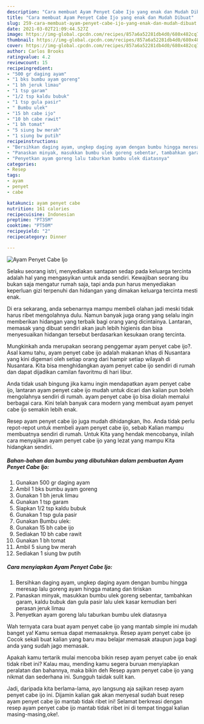 ```yaml
---
description: "Cara membuat Ayam Penyet Cabe Ijo yang enak dan Mudah Dibuat"
title: "Cara membuat Ayam Penyet Cabe Ijo yang enak dan Mudah Dibuat"
slug: 259-cara-membuat-ayam-penyet-cabe-ijo-yang-enak-dan-mudah-dibuat
date: 2021-03-02T21:09:44.527Z
image: https://img-global.cpcdn.com/recipes/857a6a52281db4d0/680x482cq70/ayam-penyet-cabe-ijo-foto-resep-utama.jpg
thumbnail: https://img-global.cpcdn.com/recipes/857a6a52281db4d0/680x482cq70/ayam-penyet-cabe-ijo-foto-resep-utama.jpg
cover: https://img-global.cpcdn.com/recipes/857a6a52281db4d0/680x482cq70/ayam-penyet-cabe-ijo-foto-resep-utama.jpg
author: Carlos Brooks
ratingvalue: 4.2
reviewcount: 15
recipeingredient:
- "500 gr daging ayam"
- "1 bks bumbu ayam goreng"
- "1 bh jeruk limau"
- "1 tsp garam"
- "1/2 tsp kaldu bubuk"
- "1 tsp gula pasir"
- " Bumbu ulek"
- "15 bh cabe ijo"
- "10 bh cabe rawit"
- "1 bh tomat"
- "5 siung bw merah"
- "1 siung bw putih"
recipeinstructions:
- "Bersihkan daging ayam, ungkep daging ayam dengan bumbu hingga meresap lalu goreng ayam hingga matang dan tiriskan"
- "Panaskan minyak, masukkan bumbu ulek goreng sebentar, tambahkan garam, kaldu bubuk dan gula pasir lalu ulek kasar kemudian beri perasan jeruk limau"
- "Penyetkan ayam goreng lalu taburkan bumbu ulek diatasnya"
categories:
- Resep
tags:
- ayam
- penyet
- cabe

katakunci: ayam penyet cabe 
nutrition: 161 calories
recipecuisine: Indonesian
preptime: "PT35M"
cooktime: "PT50M"
recipeyield: "2"
recipecategory: Dinner

---
```



![Ayam Penyet Cabe Ijo](https://img-global.cpcdn.com/recipes/857a6a52281db4d0/680x482cq70/ayam-penyet-cabe-ijo-foto-resep-utama.jpg)

Selaku seorang istri, menyediakan santapan sedap pada keluarga tercinta adalah hal yang mengasyikan untuk anda sendiri. Kewajiban seorang ibu bukan saja mengatur rumah saja, tapi anda pun harus menyediakan keperluan gizi terpenuhi dan hidangan yang dimakan keluarga tercinta mesti enak.

Di era  sekarang, anda sebenarnya mampu membeli olahan jadi meski tidak harus ribet mengolahnya dulu. Namun banyak juga orang yang selalu ingin memberikan hidangan yang terbaik bagi orang yang dicintainya. Lantaran, memasak yang dibuat sendiri akan jauh lebih higienis dan bisa menyesuaikan hidangan tersebut berdasarkan kesukaan orang tercinta. 



Mungkinkah anda merupakan seorang penggemar ayam penyet cabe ijo?. Asal kamu tahu, ayam penyet cabe ijo adalah makanan khas di Nusantara yang kini digemari oleh setiap orang dari hampir setiap wilayah di Nusantara. Kita bisa menghidangkan ayam penyet cabe ijo sendiri di rumah dan dapat dijadikan camilan favoritmu di hari libur.

Anda tidak usah bingung jika kamu ingin mendapatkan ayam penyet cabe ijo, lantaran ayam penyet cabe ijo mudah untuk dicari dan kalian pun boleh mengolahnya sendiri di rumah. ayam penyet cabe ijo bisa diolah memalui berbagai cara. Kini telah banyak cara modern yang membuat ayam penyet cabe ijo semakin lebih enak.

Resep ayam penyet cabe ijo juga mudah dihidangkan, lho. Anda tidak perlu repot-repot untuk membeli ayam penyet cabe ijo, sebab Kalian mampu membuatnya sendiri di rumah. Untuk Kita yang hendak mencobanya, inilah cara menyajikan ayam penyet cabe ijo yang lezat yang mampu Kita hidangkan sendiri.

<!--inarticleads1-->

##### Bahan-bahan dan bumbu yang dibutuhkan dalam pembuatan Ayam Penyet Cabe Ijo:

1. Gunakan 500 gr daging ayam
1. Ambil 1 bks bumbu ayam goreng
1. Gunakan 1 bh jeruk limau
1. Gunakan 1 tsp garam
1. Siapkan 1/2 tsp kaldu bubuk
1. Gunakan 1 tsp gula pasir
1. Gunakan  Bumbu ulek:
1. Gunakan 15 bh cabe ijo
1. Sediakan 10 bh cabe rawit
1. Gunakan 1 bh tomat
1. Ambil 5 siung bw merah
1. Sediakan 1 siung bw putih




<!--inarticleads2-->

##### Cara menyiapkan Ayam Penyet Cabe Ijo:

1. Bersihkan daging ayam, ungkep daging ayam dengan bumbu hingga meresap lalu goreng ayam hingga matang dan tiriskan
1. Panaskan minyak, masukkan bumbu ulek goreng sebentar, tambahkan garam, kaldu bubuk dan gula pasir lalu ulek kasar kemudian beri perasan jeruk limau
1. Penyetkan ayam goreng lalu taburkan bumbu ulek diatasnya




Wah ternyata cara buat ayam penyet cabe ijo yang mantab simple ini mudah banget ya! Kamu semua dapat memasaknya. Resep ayam penyet cabe ijo Cocok sekali buat kalian yang baru mau belajar memasak ataupun juga bagi anda yang sudah jago memasak.

Apakah kamu tertarik mulai mencoba bikin resep ayam penyet cabe ijo enak tidak ribet ini? Kalau mau, mending kamu segera buruan menyiapkan peralatan dan bahannya, maka bikin deh Resep ayam penyet cabe ijo yang nikmat dan sederhana ini. Sungguh taidak sulit kan. 

Jadi, daripada kita berlama-lama, ayo langsung aja sajikan resep ayam penyet cabe ijo ini. Dijamin kalian gak akan menyesal sudah buat resep ayam penyet cabe ijo mantab tidak ribet ini! Selamat berkreasi dengan resep ayam penyet cabe ijo mantab tidak ribet ini di tempat tinggal kalian masing-masing,oke!.


